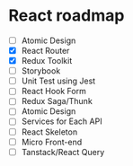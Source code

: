# React roadmap

- [ ] Atomic Design
- [x] React Router
- [x] Redux Toolkit
- [ ] Storybook
- [ ] Unit Test using Jest
- [ ] React Hook Form
- [ ] Redux Saga/Thunk
- [ ] Atomic Design
- [ ] Services for Each API
- [ ] React Skeleton
- [ ] Micro Front-end
- [ ] Tanstack/React Query